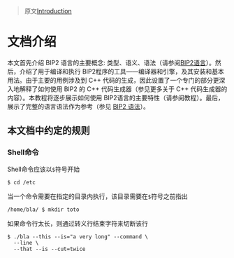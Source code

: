 > 原文[Introduction](https://www-verimag.imag.fr/TOOLS/DCS/bip/doc/latest/html/introduction.html)

# 文档介绍

本文首先介绍 BIP2 语言的主要概念: 类型、语义、语法（请参阅[BIP2语言](/bip2_language)）。然后，介绍了用于编译和执行 BIP2程序的工具——编译器和引擎，及其安装和基本用法。由于主要的用例涉及到 C++ 代码的生成，因此设置了一个专门的部分更深入地解释了如何使用 BIP2 的 C++ 代码生成器（参见更多关于 C++ 代码生成器的内容）。本教程将逐步展示如何使用 BIP2语言的主要特性（请参阅教程）。最后，展示了完整的语言语法作为参考（参见 [BIP2 语法](/full_grammar)）。

## 本文档中约定的规则

### Shell命令

Shell命令应该以`$`符号开始

```shell
$ cd /etc
```

当一个命令需要在指定的目录内执行，该目录需要在`$`符号之前指出

```shell
/home/bla/ $ mkdir toto
```

如果命令行太长，则通过转义行结束字符来切断该行

```shell
$ ./bla --this --is="a very long" --command \
  --line \
  --that --is --cut=twice
```

